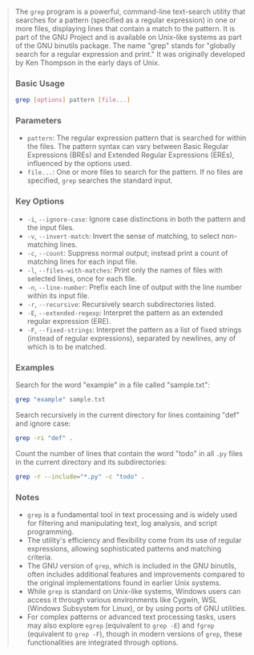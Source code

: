 > The `grep` program is a powerful, command-line text-search utility that searches for a pattern (specified as a regular expression) in one or more files, displaying lines that contain a match to the pattern. It is part of the GNU Project and is available on Unix-like systems as part of the GNU binutils package. The name "grep" stands for "globally search for a regular expression and print." It was originally developed by Ken Thompson in the early days of Unix.
>
> ### Basic Usage
> ```bash
> grep [options] pattern [file...]
> ```
>
> ### Parameters
> - `pattern`: The regular expression pattern that is searched for within the files. The pattern syntax can vary between Basic Regular Expressions (BREs) and Extended Regular Expressions (EREs), influenced by the options used.
> - `file...`: One or more files to search for the pattern. If no files are specified, `grep` searches the standard input.
>
> ### Key Options
> - `-i`, `--ignore-case`: Ignore case distinctions in both the pattern and the input files.
> - `-v`, `--invert-match`: Invert the sense of matching, to select non-matching lines.
> - `-c`, `--count`: Suppress normal output; instead print a count of matching lines for each input file.
> - `-l`, `--files-with-matches`: Print only the names of files with selected lines, once for each file.
> - `-n`, `--line-number`: Prefix each line of output with the line number within its input file.
> - `-r`, `--recursive`: Recursively search subdirectories listed.
> - `-E`, `--extended-regexp`: Interpret the pattern as an extended regular expression (ERE).
> - `-F`, `--fixed-strings`: Interpret the pattern as a list of fixed strings (instead of regular expressions), separated by newlines, any of which is to be matched.
>
> ### Examples
> Search for the word "example" in a file called "sample.txt":
> ```bash
> grep "example" sample.txt
> ```
>
> Search recursively in the current directory for lines containing "def" and ignore case:
> ```bash
> grep -ri "def" .
> ```
>
> Count the number of lines that contain the word "todo" in all `.py` files in the current directory and its subdirectories:
> ```bash
> grep -r --include="*.py" -c "todo" .
> ```
>
> ### Notes
> - `grep` is a fundamental tool in text processing and is widely used for filtering and manipulating text, log analysis, and script programming.
> - The utility's efficiency and flexibility come from its use of regular expressions, allowing sophisticated patterns and matching criteria.
> - The GNU version of `grep`, which is included in the GNU binutils, often includes additional features and improvements compared to the original implementations found in earlier Unix systems.
> - While `grep` is standard on Unix-like systems, Windows users can access it through various environments like Cygwin, WSL (Windows Subsystem for Linux), or by using ports of GNU utilities.
> - For complex patterns or advanced text processing tasks, users may also explore `egrep` (equivalent to `grep -E`) and `fgrep` (equivalent to `grep -F`), though in modern versions of `grep`, these functionalities are integrated through options.
